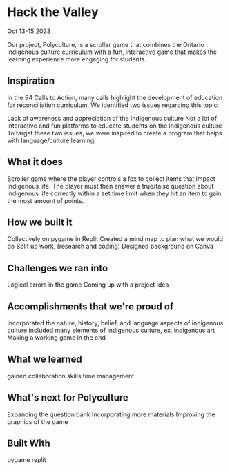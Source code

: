 <h1>Hack the Valley</h1>
Oct 13-15 2023
<p>Our project, Polyculture, is a scroller game that combines the Ontario indigenous culture curriculum with a fun, interactive game that makes the learning experience more engaging for students.</p>

<h2>Inspiration</h2>
In the 94 Calls to Action, many calls highlight the development of education for reconciliation curriculum. We identified two issues regarding this topic:

Lack of awareness and appreciation of the Indigenous culture
Not a lot of interactive and fun platforms to educate students on the indigenous culture
To target these two issues, we were inspired to create a program that helps with language/culture learning.

<h2>What it does</h2>
Scroller game where the player controls a fox to collect items that impact Indigenous life. The player must then answer a true/false question about indigenous life correctly within a set time limit when they hit an item to gain the most amount of points.

<h2>How we built it</h2>
Collectively on pygame in Replit
Created a mind map to plan what we would do
Split up work, (research and coding)
Designed background on Canva
  
<h2>Challenges we ran into</h2>
Logical errors in the game
Coming up with a project idea
  
<h2>Accomplishments that we're proud of</h2>
Incorporated the nature, history, belief, and language aspects of indigenous culture
included many elements of indigenous culture, ex. indigenous art
Making a working game in the end

<h2>What we learned</h2>
gained collaboration skills
time management

<h2>What's next for Polyculture</h2>
Expanding the question bank
Incorporating more materials
Improving the graphics of the game

<h2>Built With</h2>
pygame
replit
